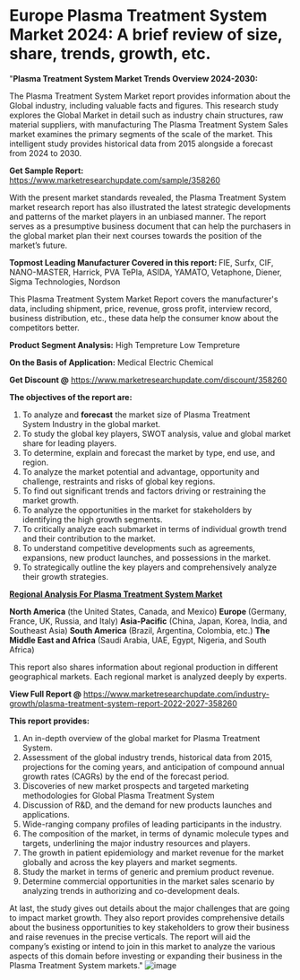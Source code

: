 # Europe Plasma Treatment System Market 2024: A brief review of size, share, trends, growth, etc.
"<strong>Plasma Treatment System Market Trends Overview 2024-2030:</strong>

The Plasma Treatment System Market report provides information about the Global industry, including valuable facts and figures. This research study explores the Global Market in detail such as industry chain structures, raw material suppliers, with manufacturing The Plasma Treatment System Sales market examines the primary segments of the scale of the market. This intelligent study provides historical data from 2015 alongside a forecast from 2024 to 2030.

<strong>Get Sample Report:</strong> <a href=https://www.marketresearchupdate.com/sample/358260>https://www.marketresearchupdate.com/sample/358260</a>

With the present market standards revealed, the Plasma Treatment System market research report has also illustrated the latest strategic developments and patterns of the market players in an unbiased manner. The report serves as a presumptive business document that can help the purchasers in the global market plan their next courses towards the position of the market’s future.

<strong>Topmost Leading Manufacturer Covered in this report:
</strong>FIE, Surfx, CIF, NANO-MASTER, Harrick, PVA TePla, ASIDA, YAMATO, Vetaphone, Diener, Sigma Technologies, Nordson

This Plasma Treatment System Market Report covers the manufacturer's data, including shipment, price, revenue, gross profit, interview record, business distribution, etc., these data help the consumer know about the competitors better.

<strong>Product Segment Analysis:</strong>
High Tempreture
Low Tempreture

<strong>On the Basis of Application:</strong>
Medical
Electric
Chemical

<strong>Get Discount @</strong> <a href=https://www.marketresearchupdate.com/discount/358260>https://www.marketresearchupdate.com/discount/358260</a>

<strong><b>The objectives of the report are:</b></strong>

1) To analyze and <strong><strong>forecast</strong></strong> the market size of Plasma Treatment System Industry in the global market.
2) To study the global key players, SWOT analysis, value and global market share for leading players.
3) To determine, explain and forecast the market by type, end use, and region.
4) To analyze the market potential and advantage, opportunity and challenge, restraints and risks of global key regions.
5) To find out significant trends and factors driving or restraining the market growth.
6) To analyze the opportunities in the market for stakeholders by identifying the high growth segments.
7) To critically analyze each submarket in terms of individual growth trend and their contribution to the market.
8) To understand competitive developments such as agreements, expansions, new product launches, and possessions in the market.
9) To strategically outline the key players and comprehensively analyze their growth strategies.

<strong><u><b>Regional Analysis For Plasma Treatment System Market</b></u></strong>

<strong><b>North America</b></strong> (the United States, Canada, and Mexico)
<strong><b>Europe </b></strong>(Germany, France, UK, Russia, and Italy)
<strong><b>Asia-Pacific</b></strong> (China, Japan, Korea, India, and Southeast Asia)
<strong><b>South America</b></strong> (Brazil, Argentina, Colombia, etc.)
<strong><b>The Middle East and Africa</b></strong> (Saudi Arabia, UAE, Egypt, Nigeria, and South Africa)

This report also shares information about regional production in different geographical markets. Each regional market is analyzed deeply by experts.

<strong>View Full Report @</strong> <a href=https://www.marketresearchupdate.com/industry-growth/plasma-treatment-system-report-2022-2027-358260>https://www.marketresearchupdate.com/industry-growth/plasma-treatment-system-report-2022-2027-358260</a>

<strong>This report provides:</strong>

1) An in-depth overview of the global market for Plasma Treatment System.
2) Assessment of the global industry trends, historical data from 2015, projections for the coming years, and anticipation of compound annual growth rates (CAGRs) by the end of the forecast period.
3) Discoveries of new market prospects and targeted marketing methodologies for Global Plasma Treatment System
4) Discussion of R&amp;D, and the demand for new products launches and applications.
5) Wide-ranging company profiles of leading participants in the industry.
6) The composition of the market, in terms of dynamic molecule types and targets, underlining the major industry resources and players.
7) The growth in patient epidemiology and market revenue for the market globally and across the key players and market segments.
8) Study the market in terms of generic and premium product revenue.
9) Determine commercial opportunities in the market sales scenario by analyzing trends in authorizing and co-development deals.

At last, the study gives out details about the major challenges that are going to impact market growth. They also report provides comprehensive details about the business opportunities to key stakeholders to grow their business and raise revenues in the precise verticals. The report will aid the company’s existing or intend to join in this market to analyze the various aspects of this domain before investing or expanding their business in the Plasma Treatment System markets."
![image](https://github.com/johnrobertjr/Market-Research-Update/assets/154120476/8f29cb0a-5240-4d1e-aeff-bfc92adecc26)

